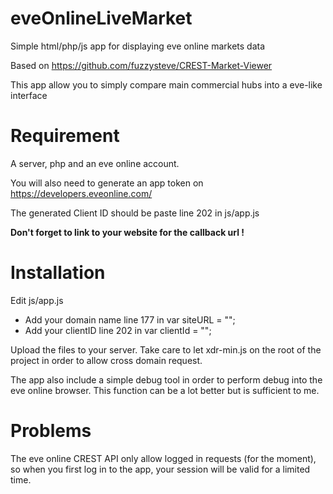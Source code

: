 # eveOnlineLiveMarket
Simple html/php/js app for displaying eve online markets data

Based on https://github.com/fuzzysteve/CREST-Market-Viewer

This app allow you to simply compare main commercial hubs into a eve-like interface

# Requirement

A server, php and an eve online account.

You will also need to generate an app token on https://developers.eveonline.com/

The generated Client ID should be paste line 202 in js/app.js

**Don't forget to link to your website for the callback url !**


# Installation

Edit js/app.js
* Add your domain name line 177 in var siteURL = "";
* Add your clientID line 202 in var clientId = "";

Upload the files to your server. Take care to let xdr-min.js on the root of the project in order to allow cross domain request.

The app also include a simple debug tool in order to perform debug into the eve online browser. This function can be a lot better but is sufficient to me.


# Problems

The eve online CREST API only allow logged in requests (for the moment), so when you first log in to the app, your session will be valid for a limited time.
